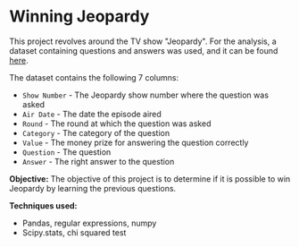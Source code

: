 # Winning Jeopardy

This project revolves around the TV show "Jeopardy". For the analysis, a dataset containing questions and answers was used, and it can be found [here](https://www.reddit.com/r/datasets/comments/1uyd0t/200000_jeopardy_questions_in_a_json_file/).

The dataset contains the following 7 columns:
* `Show Number` - The Jeopardy show number where the question was asked
* `Air Date` - The date the episode aired
* `Round` - The round at which the question was asked
* `Category` - The category of the question
* `Value` - The money prize for answering the question correctly
* `Question` - The question
* `Answer` - The right answer to the question

**Objective:** The objective of this project is to determine if it is possible to win Jeopardy by learning the previous questions. 

**Techniques used:**
* Pandas, regular expressions, numpy
* Scipy.stats, chi squared test
